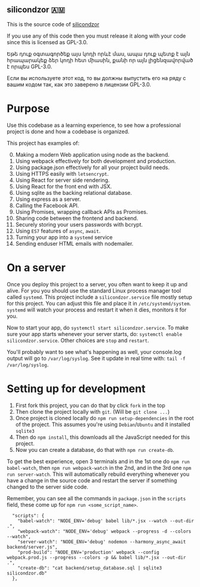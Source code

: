 silicondzor 🇦🇲
-----------

This is the source code of [silicondzor](http://silicondzor.com)

If you use any of this code then you must release it along with your
code since this is licensed as GPL-3.0.

Եթե դուք օգտագործեք այս կոդի որևէ մաս, ապա դուք պետք է այն հրապարակեք
ձեր կոդի հետ միասին, քանի որ այն լիցենզավորված է որպես GPL-3.0.

Если вы используете этот код, то вы должны выпустить его на ряду с
вашим кодом так, как это заверено в лицензии GPL-3.0.

# Purpose 

Use this codebase as a learning experience, to see how a professional 
project is done and how a codebase is organized. 

This project has examples of: 

0. Making a modern Web application using node as the backend.
1. Using webpack effectively for both development and production.
2. Using package.json effectively for all your project build needs.
3. Using HTTPS easily with `letsencrypt`.
4. Using React for server side rendering.
5. Using React for the front end with JSX.
6. Using sqlite as the backing relational database.
7. Using express as a server.
8. Calling the Facebook API.
9. Using Promises, wrapping callback APIs as Promises.
10. Sharing code between the frontend and backend.
11. Securely storing your users passwords with bcrypt.
12. Using `ES7` features of `async`, `await`.
13. Turning your app into a `systemd` service
14. Sending enduser HTML emails with nodemailer.

# On a server

Once you deploy this project to a server, you often want to keep it up
and alive. For you you should use the standard Linux process manager
tool called `systemd`. This project include a `silicondzor.service`
file mostly setup for this project. You can adjust this file and place
it in `/etc/systemd/system`. `systemd` will watch your process and 
restart it when it dies, monitors it for you.

Now to start your app, do `systemctl start silicondzor.service`. To make
sure your app starts whenever your server starts, do: 
`systemctl enable silicondzor.service`. Other choices are `stop` and 
`restart`.

You'll probably want to see what's happening as well, your console.log 
output will go to `/var/log/syslog`. See it update in real time with: 
`tail -f /var/log/syslog`.

# Setting up for development

1. First fork this project, you can do that by click `fork` in the top
2. Then clone the project locally with `git`. (Will be `git clone
   ...`)
3. Once project is cloned locally do `npm run setup-dependencies` in
   the root of the project. This assumes you're using
   `Debian`/`Ubuntu` and it installed `sqlite3`
4. Then do `npm install`, this downloads all the JavaScript needed for
   this project.
5. Now you can create a database, do that with `npm run create-db`.

To get the best experience, open 3 terminals and in the 1st one do
`npm run babel-watch`, then `npm run webpack-watch` in the 2nd, and in
the 3rd one `npm run server-watch`. This will automatically rebuild
everything whenever you have a change in the source code and restart
the server if something changed to the server side code.

Remember, you can see all the commands in `package.json` in the
`scripts` field, these come up for `npm run <some_script_name>`.

```
  "scripts": {
    "babel-watch": "NODE_ENV='debug' babel lib/*.jsx --watch --out-dir .",
    "webpack-watch": "NODE_ENV='debug' webpack --progress -d --colors --watch",
    "server-watch": "NODE_ENV='debug' nodemon --harmony_async_await backend/server.js",
    "prod-build": "NODE_ENV='production' webpack --config webpack.prod.js --progress --colors -p && babel lib/*.jsx --out-dir .",
    "create-db": "cat backend/setup_database.sql | sqlite3 silicondzor.db"
  },
```
